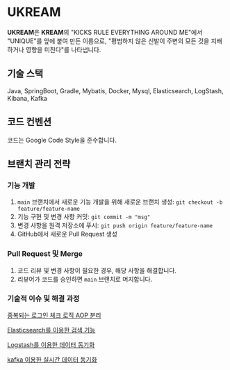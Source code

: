 # UKREAM

**UKREAM**은 **KREAM**의 "KICKS RULE EVERYTHING AROUND ME"에서 "UNIQUE"를 앞에 붙여 만든 이름으로, "평범하지 않은 신발이 주변의 모든 것을 지배하거나 영향을 미친다"를 나타냅니다.

## 기술 스택

Java, SpringBoot, Gradle, Mybatis, Docker, Mysql, Elasticsearch, LogStash, Kibana, Kafka

## 코드 컨벤션

코드는 Google Code Style을 준수합니다.

## 브랜치 관리 전략


### 기능 개발

1. `main` 브랜치에서 새로운 기능 개발을 위해 새로운 브랜치 생성: `git checkout -b feature/feature-name`
2. 기능 구현 및 변경 사항 커밋: `git commit -m "msg"`
3. 변경 사항을 원격 저장소에 푸시: `git push origin feature/feature-name`
4. GitHub에서 새로운 Pull Request 생성

### Pull Request 및 Merge

1. 코드 리뷰 및 변경 사항이 필요한 경우, 해당 사항을 해결합니다.
2. 리뷰어가 코드를 승인하면 `main` 브랜치로 머지합니다.


### 기술적 이슈 및 해결 과정

[중복되는 로그인 체크 로직 AOP 분리](https://northern-catshark-6f5.notion.site/AOP-a9baff5c12d7490c83e49f36b89210d2)

[Elasticsearch를 이용한 검색 기능](https://northern-catshark-6f5.notion.site/Elasticsearch-f136ca2d556542d9a791b3a0fb8af27b)

[Logstash를 이용한 데이터 동기화](https://northern-catshark-6f5.notion.site/Logstash-47dd5f12859146f194ee374b6f782d09)

[kafka 이용한 실시간 데이터 동기화](https://northern-catshark-6f5.notion.site/Kafka-fffc8fa6764f48329252db8eea30c9ee)




